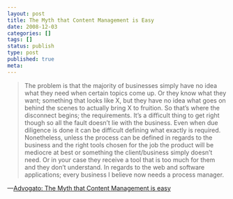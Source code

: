 ```yaml
---
layout: post
title: The Myth that Content Management is Easy
date: 2008-12-03
categories: []
tags: []
status: publish
type: post
published: true
meta:
---
```

<div class="entry-content"><blockquote>The problem is that the majority of businesses simply have no idea what they need when certain topics come up. Or they know what they want; something that looks like X, but they have no idea what goes on behind the scenes to actually bring X to fruition. So that&#8217;s where the disconnect begins; the requirements. It&#8217;s a difficult thing to get right though so all the fault doesn&#8217;t lie with the business. Even when due diligence is done it can be difficult defining what exactly is required. Nonetheless, unless the process can be defined in regards to the business and the right tools chosen for the job the product will be mediocre at best or something the client/business simply doesn&#8217;t need. Or in your case they receive a tool that is too much for them and they don&#8217;t understand. In regards to the web and software applications; every business I believe now needs a process manager.</blockquote>&#8212;<a href="http://advogato.org/article/976.html">Advogato: The Myth that Content Management is easy</a>
</div>
